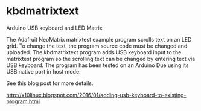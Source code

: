 # kbdmatrixtext
Arduino USB keyboard and LED Matrix

The Adafruit NeoMatrix matrixtest example program scrolls text on an LED grid.
To change the text, the program source code must be changed and  uploaded. The
kbdmatrixtext program adds USB keyboard input to the matrixtest program so the
scrolling text can be changed by entering text via USB keyboard.  The program
has been tested on an Arduino Due using its USB native port in host mode.

See this blog post for more details.

http://x10linux.blogspot.com/2016/01/adding-usb-keyboard-to-existing-program.html

